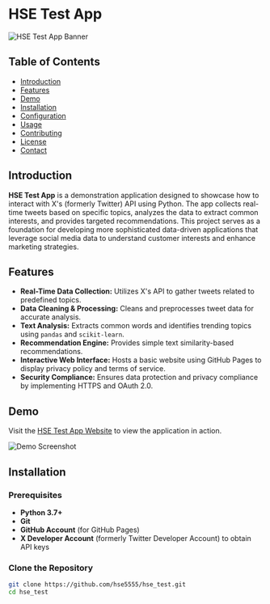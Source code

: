# HSE Test App

![HSE Test App Banner](https://github.com/hse5555/hse_test/raw/main/banner.png)

## Table of Contents
- [Introduction](#introduction)
- [Features](#features)
- [Demo](#demo)
- [Installation](#installation)
- [Configuration](#configuration)
- [Usage](#usage)
- [Contributing](#contributing)
- [License](#license)
- [Contact](#contact)

## Introduction

**HSE Test App** is a demonstration application designed to showcase how to interact with X's (formerly Twitter) API using Python. The app collects real-time tweets based on specific topics, analyzes the data to extract common interests, and provides targeted recommendations. This project serves as a foundation for developing more sophisticated data-driven applications that leverage social media data to understand customer interests and enhance marketing strategies.

## Features

- **Real-Time Data Collection:** Utilizes X's API to gather tweets related to predefined topics.
- **Data Cleaning & Processing:** Cleans and preprocesses tweet data for accurate analysis.
- **Text Analysis:** Extracts common words and identifies trending topics using `pandas` and `scikit-learn`.
- **Recommendation Engine:** Provides simple text similarity-based recommendations.
- **Interactive Web Interface:** Hosts a basic website using GitHub Pages to display privacy policy and terms of service.
- **Security Compliance:** Ensures data protection and privacy compliance by implementing HTTPS and OAuth 2.0.

## Demo

Visit the [HSE Test App Website](https://hse5555.github.io/hse_test/) to view the application in action.

![Demo Screenshot](https://github.com/hse5555/hse_test/raw/main/demo_screenshot.png)

## Installation

### Prerequisites

- **Python 3.7+**
- **Git**
- **GitHub Account** (for GitHub Pages)
- **X Developer Account** (formerly Twitter Developer Account) to obtain API keys

### Clone the Repository

```bash
git clone https://github.com/hse5555/hse_test.git
cd hse_test
